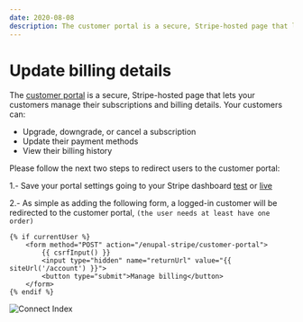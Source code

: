 ```yaml
---
date: 2020-08-08
description: The customer portal is a secure, Stripe-hosted page that lets your customers manage their subscriptions and billing details
---
```


# Update billing details

The [customer portal](https://stripe.com/docs/billing/subscriptions/integrating-customer-portal) is a secure, Stripe-hosted page that lets your customers manage their subscriptions and billing details. Your customers can:

- Upgrade, downgrade, or cancel a subscription
- Update their payment methods
- View their billing history

Please follow the next two steps to redirect users to the customer portal:

1.- Save your portal settings going to your Stripe dashboard [test](https://dashboard.stripe.com/test/settings/billing/portal) or [live](https://dashboard.stripe.com/settings/billing/portal)

2.- As simple as adding the following form, a logged-in customer will be redirected to the customer portal, `(the user needs at least have one order)`

```twig
{% if currentUser %}
    <form method="POST" action="/enupal-stripe/customer-portal">
        {{ csrfInput() }}
        <input type="hidden" name="returnUrl" value="{{ siteUrl('/account') }}">
        <button type="submit">Manage billing</button>
    </form>
{% endif %}
```

![Connect Index](https://enupal.com/assets/docs/enupal-stripe-connect-16.png)




